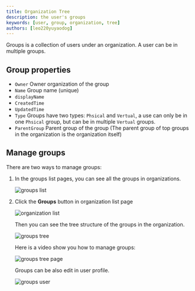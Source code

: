 ```yaml
---
title: Organization Tree
description: the user's groups
keywords: [user, group, organization, tree]
authors: [leo220yuyaodog]
---
```


Groups is a collection of users under an organization. A user can be in multiple groups.

## Group properties

- `Owner` Owner organization of the group
- `Name` Group name (unique)
- `displayName`
- `CreatedTime`
- `UpdatedTime`
- `Type` Groups have two types: `Phsical` and `Vertual`, a use can only be in one `Phsical` group, but can be in multiple `Vertual` groups.
- `ParentGroup` Parent group of the group (The parent group of top groups in the organization is the organization itself)

## Manage groups

There are two ways to manage groups:

1. In the groups list pages, you can see all the groups in organizations.

    ![groups list](/img/organization/oganization_tree/groups_list.png)

2. Click the **Groups** button in organization list page

    ![organization list](/img/organization/oganization_tree/organization_tree_entry.png)

    Then you can see the tree structure of the groups in the organization.

    ![groups tree](/img/organization/oganization_tree/groups_tree.png)

    Here is a video show you how to manage groups:

    ![groups tree page](/img/organization/oganization_tree/groups_tree.gif)

    Groups can be also edit in user profile.

    ![groups user](/img/organization/oganization_tree/groups_user.png)
